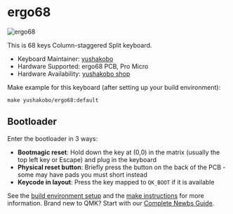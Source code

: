 # ergo68

![ergo68](https://i.imgur.com/u1HeHb9h.jpg)

This is 68 keys Column-staggered Split keyboard.

* Keyboard Maintainer: [yushakobo](https://github.com/yushakobo)
* Hardware Supported: ergo68 PCB, Pro Micro
* Hardware Availability: [yushakobo shop](https://shop.yushakobo.jp/products/5384)

Make example for this keyboard (after setting up your build environment):

    make yushakobo/ergo68:default

## Bootloader

Enter the bootloader in 3 ways:

* **Bootmagic reset**: Hold down the key at (0,0) in the matrix (usually the top left key or Escape) and plug in the keyboard
* **Physical reset button**: Briefly press the button on the back of the PCB - some may have pads you must short instead
* **Keycode in layout**: Press the key mapped to `QK_BOOT` if it is available

See the [build environment setup](https://docs.qmk.fm/#/getting_started_build_tools) and the [make instructions](https://docs.qmk.fm/#/getting_started_make_guide) for more information. Brand new to QMK? Start with our [Complete Newbs Guide](https://docs.qmk.fm/#/newbs).